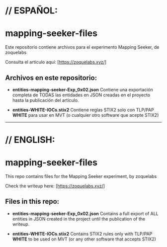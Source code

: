 # // ESPAÑOL:
# mapping-seeker-files
Este repositorio contiene archivos para el experimento Mapping Seeker, de zoquelabs

Consulta el artículo aquí:
[https://zoquelabs.xyz/]

## Archivos en este repositorio:

* **entities-mapping-seeker-Exp\_0x02.json**
Contiene una exportación completa de TODAS las entidades en JSON creadas en el proyecto hasta la publicación del artículo.  

* **entities-WHITE-IOCs.stix2**
Contiene reglas STIX2 solo con TLP/PAP **WHITE** para usar en MVT (o cualquier otro software que acepte STIX2)

---

# // ENGLISH:
# mapping-seeker-files
This repo contains files for the Mapping Seeker experiment, by zoquelabs

Check the writeup here:
[https://zoquelabs.xyz/]

## Files in this repo:

* **entities-mapping-seeker-Exp\_0x02.json**
Contains a full export of ALL entities in JSON created in the project until the publication of the writeup.  

* **entities-WHITE-IOCs.stix2**
Contains STIX2 rules only with TLP/PAP **WHITE** to be used on MVT (or any other software that accepts STIX2)

